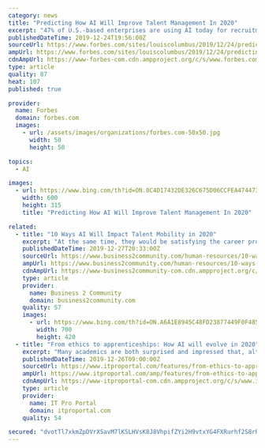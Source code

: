 ```yaml
---
category: news
title: "Predicting How AI Will Improve Talent Management In 2020"
excerpt: "47% of U.S.-based enterprises are using AI today for recruitment, leading all countries in the ... [+] survey. U.S.-based enterprises’’ adoption of AI for recruitment soared in the last year, jumping from 22% in 2018 to 47% this year based on last years’ Harris Interactive Talent Intelligence and Management Report 2018. 73% of U.S. CEOs ..."
publishedDateTime: 2019-12-24T19:56:00Z
sourceUrl: https://www.forbes.com/sites/louiscolumbus/2019/12/24/predicting-how-ai-will-improve-talent-management-in-2020/
ampUrl: https://www.forbes.com/sites/louiscolumbus/2019/12/24/predicting-how-ai-will-improve-talent-management-in-2020/amp/
cdnAmpUrl: https://www-forbes-com.cdn.ampproject.org/c/s/www.forbes.com/sites/louiscolumbus/2019/12/24/predicting-how-ai-will-improve-talent-management-in-2020/amp/
type: article
quality: 87
heat: 107
published: true

provider:
  name: Forbes
  domain: forbes.com
  images:
    - url: /assets/images/organizations/forbes.com-50x50.jpg
      width: 50
      height: 50

topics:
  - AI

images:
  - url: https://www.bing.com/th?id=ON.0C4D17432DE326C675D06CCFEA474473
    width: 600
    height: 315
    title: "Predicting How AI Will Improve Talent Management In 2020"

related:
  - title: "10 Ways AI Will Impact Talent Mobility in 2020"
    excerpt: "At the same time, they would be satisfying the career progression aspiration of their employees. Research says that AI can help optimize this process. AI technologies can overcome the mobility challenges that are holding an organization back. This technology can help the HR team find better skill matches, tap a larger pool of internal talent ..."
    publishedDateTime: 2019-12-27T20:33:00Z
    sourceUrl: https://www.business2community.com/human-resources/10-ways-ai-will-impact-talent-mobility-in-2020-02271289
    ampUrl: https://www.business2community.com/human-resources/10-ways-ai-will-impact-talent-mobility-in-2020-02271289/amp
    cdnAmpUrl: https://www-business2community-com.cdn.ampproject.org/c/s/www.business2community.com/human-resources/10-ways-ai-will-impact-talent-mobility-in-2020-02271289/amp
    type: article
    provider:
      name: Business 2 Community
      domain: business2community.com
    quality: 57
    images:
      - url: https://www.bing.com/th?id=ON.A6A1E8945C48FD23877449F0F485D227
        width: 700
        height: 420
  - title: "From ethics to apprenticeships: How AI will evolve in 2020"
    excerpt: "Many academics are both surprised and impressed that, although AI ethics has been a topic of study for years, it has become so prominent in discussions about the technology today. While regulators seem to be forever playing catch-up with technology companies, the ‘wild west’ era of AI legislation will start coming to an end in 2020."
    publishedDateTime: 2019-12-26T09:00:00Z
    sourceUrl: https://www.itproportal.com/features/from-ethics-to-apprenticeships-how-ai-will-evolve-in-2020/
    ampUrl: https://www.itproportal.com/amp/features/from-ethics-to-apprenticeships-how-ai-will-evolve-in-2020/
    cdnAmpUrl: https://www-itproportal-com.cdn.ampproject.org/c/s/www.itproportal.com/amp/features/from-ethics-to-apprenticeships-how-ai-will-evolve-in-2020/
    type: article
    provider:
      name: IT Pro Portal
      domain: itproportal.com
    quality: 54

secured: "dvotTl7xkmZpDVrXSavM7lKSLHVsK8J8VhpifZYi2H9vtxYG4FXRurhf2S8rRtR5+XK+0AIpwaWgPpDJ1Mo19Hpf2hRv04uq/HqyEXc/olVWNSU4nbjf9Ts/B/qZP3Tv4L4UVuT9S4b1E59bjbDq7b7XooLCpCkgdxIYo3/Kq2TbQtp1hSHquqimkiwfL8/u2p74lZiXPv6gM2+KVMNE1O602bsNWTserxPQDrc20qUBdLuPMxNY/o3WhNgIwYLIXELFgr3k2ia+5Dn/5ch5yg==;LdmT9FP8OKUqCAyFs/sm9A=="
---
```


